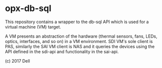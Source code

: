# opx-db-sql
This repository contains a wrapper to the db-sql API which is used for a virtual machine (VM) target.

A VM presents an abstraction of the hardware (thermal sensors, fans, LEDs, optics, interfaces, and so on) in a VM environment. SDI VM's sole client is PAS, similarly the SAI VM client is NAS and it queries the devices using the API defined in the sdi-api and functionality in the sai-api.

(c) 2017 Dell
